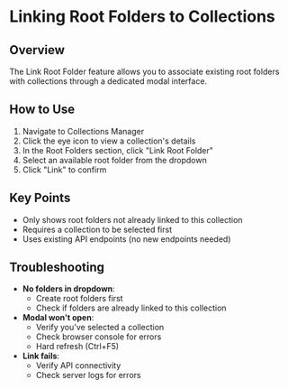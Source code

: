 # Linking Root Folders to Collections

## Overview

The Link Root Folder feature allows you to associate existing root folders with collections through a dedicated modal interface.

## How to Use

1. Navigate to Collections Manager
2. Click the eye icon to view a collection's details
3. In the Root Folders section, click "Link Root Folder"
4. Select an available root folder from the dropdown
5. Click "Link" to confirm

## Key Points

- Only shows root folders not already linked to this collection
- Requires a collection to be selected first
- Uses existing API endpoints (no new endpoints needed)

## Troubleshooting

- **No folders in dropdown**:
  - Create root folders first
  - Check if folders are already linked to this collection
- **Modal won't open**:
  - Verify you've selected a collection
  - Check browser console for errors
  - Hard refresh (Ctrl+F5)
- **Link fails**:
  - Verify API connectivity
  - Check server logs for errors
